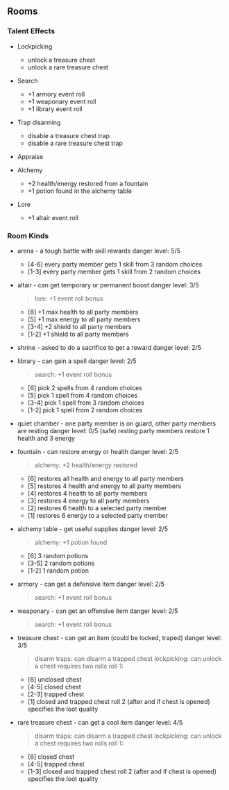 ## Rooms

### Talent Effects

* Lockpicking
  * unlock a treasure chest
  * unlock a rare treasure chest

* Search
  * +1 armory event roll
  * +1 weaponary event roll
  * +1 library event roll

* Trap disarming
  * disable a treasure chest trap
  * disable a rare treasure chest trap

* Appraise

* Alchemy
  * +2 health/energy restored from a fountain
  * +1 potion found in the alchemy table

* Lore
  * +1 altair event roll

### Room Kinds

* arena - a tough battle with skill rewards
  danger level: 5/5
  * [4-6] every party member gets 1 skill from 3 random choices
  * [1-3] every party member gets 1 skill from 2 random choices

* altair - can get temporary or permanent boost
  danger level: 3/5
  > lore: +1 event roll bonus
  * [6] +1 max health to all party members
  * [5] +1 max energy to all party members
  * [3-4] +2 shield to all party members
  * [1-2] +1 shield to all party members

* shrine - asked to do a sacrifice to get a reward
  danger level: 2/5

* library - can gain a spell
  danger level: 2/5
  > search: +1 event roll bonus
  * [6] pick 2 spells from 4 random choices
  * [5] pick 1 spell from 4 random choices
  * [3-4] pick 1 spell from 3 random choices
  * [1-2] pick 1 spell from 2 random choices

* quiet chamber - one party member is on guard, other party members are resting
  danger level: 0/5 (safe)
  resting party members restore 1 health and 3 energy

* fountain - can restore energy or health
  danger level: 2/5
  > alchemy: +2 health/energy restored
  * [6] restores all health and energy to all party members
  * [5] restores 4 health and energy to all party members
  * [4] restores 4 health to all party members
  * [3] restores 4 energy to all party members
  * [2] restores 6 health to a selected party member
  * [1] restores 6 energy to a selected party member

* alchemy table - get useful supplies
  danger level: 2/5
  > alchemy: +1 potion found
  * [6] 3 random potions
  * [3-5] 2 random potions
  * [1-2] 1 random potion

* armory - can get a defensive item
  danger level: 2/5
  > search: +1 event roll bonus

* weaponary - can get an offensive item
  danger level: 2/5
  > search: +1 event roll bonus

* treasure chest - can get an item (could be locked, traped)
  danger level: 3/5
  > disarm traps: can disarm a trapped chest
  > lockpicking: can unlock a chest
  requires two rolls
  roll 1:
    * [6] unclosed chest
    * [4-5] closed chest
    * [2-3] trapped chest
    * [1] closed and trapped chest
  roll 2 (after and if chest is opened) specifies the loot quality

* rare treasure chest - can get a cool item
  danger level: 4/5
  > disarm traps: can disarm a trapped chest
  > lockpicking: can unlock a chest
  requires two rolls
  roll 1:
    * [6] closed chest
    * [4-5] trapped chest
    * [1-3] closed and trapped chest
  roll 2 (after and if chest is opened) specifies the loot quality
